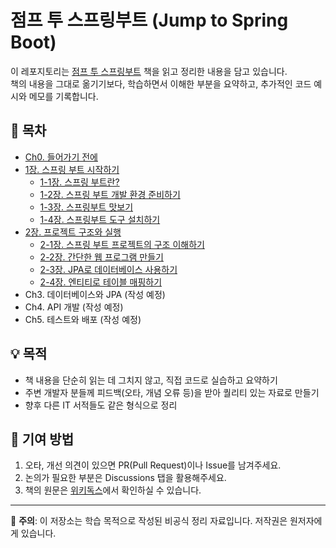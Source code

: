 # 점프 투 스프링부트 (Jump to Spring Boot)

이 레포지토리는 [점프 투 스프링부트](https://wikidocs.net/book/7601) 책을 읽고 정리한 내용을 담고 있습니다.  
책의 내용을 그대로 옮기기보다, 학습하면서 이해한 부분을 요약하고, 추가적인 코드 예시와 메모를 기록합니다.  

## 📖 목차
- [Ch0. 들어가기 전에](notes/ch00-preface.md)
- [1장. 스프링 부트 시작하기](notes/ch01)
	- [1-1장. 스프링 부트란?](notes/ch01/ch01-1-스프링-부트란?.md)
	- [1-2장. 스프링 부트 개발 환경 준비하기](notes/ch01/ch01-2-스프링-부트-개발-환경-준비하기.md)
	- [1-3장. 스프링부트 맛보기](notes/ch01/ch01-3-스프링부트-맛보기.md)
	- [1-4장. 스프링부트 도구 설치하기](notes/ch01/ch01-4-스프링부트-도구-설치하기.md)
- [2장. 프로젝트 구조와 실행](notes/ch02)
	- [2-1장. 스프링 부트 프로젝트의 구조 이해하기](notes/ch02/ch02-1-스프링-부트-프로젝트의-구조-이해하기.md)
	- [2-2장. 간단한 웹 프로그램 만들기](notes/ch02/ch02-2-간단한-웹-프로그램-만들기.md)
   	- [2-3장. JPA로 데이터베이스 사용하기](notes/ch02/ch02-3-JPA로-데이터베이스-사용하기.md)
	- [2-4장. 엔티티로 테이블 매핑하기](notes/ch02/ch02-4-엔티티로-테이블-매핑하기.md)
- Ch3. 데이터베이스와 JPA (작성 예정)
- Ch4. API 개발 (작성 예정)
- Ch5. 테스트와 배포 (작성 예정)

## 💡 목적
- 책 내용을 단순히 읽는 데 그치지 않고, 직접 코드로 실습하고 요약하기
- 주변 개발자 분들께 피드백(오타, 개념 오류 등)을 받아 퀄리티 있는 자료로 만들기
- 향후 다른 IT 서적들도 같은 형식으로 정리

## 🤝 기여 방법
1. 오타, 개선 의견이 있으면 PR(Pull Request)이나 Issue를 남겨주세요.
2. 논의가 필요한 부분은 Discussions 탭을 활용해주세요.
3. 책의 원문은 [위키독스](https://wikidocs.net/book/7601)에서 확인하실 수 있습니다.

---

📌 **주의**: 이 저장소는 학습 목적으로 작성된 비공식 정리 자료입니다. 저작권은 원저자에게 있습니다.
